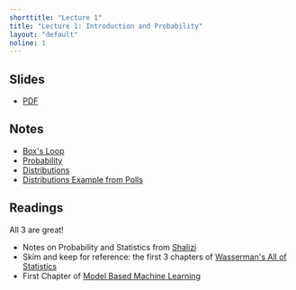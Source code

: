 ```yaml
---
shorttitle: "Lecture 1"
title: "Lecture 1: Introduction and Probability"
layout: "default"
noline: 1
---
```


## Slides

- [PDF](../slides/lecture1.pdf)

## Notes

- [Box's Loop](../wiki/boxloop.md)
- [Probability](../wiki/probability.md)
- [Distributions](../wiki/distributions.md)
- [Distributions Example from Polls](../wiki/distrib-example.md)

## Readings

All 3 are great!

- Notes on Probability and Statistics from [Shalizi](http://bactra.org/prob-notes/srl.pdf)
- Skim and keep for reference: the first 3 chapters of [Wasserman's All of Statistics](http://www.stat.cmu.edu/~larry/all-of-statistics/)
- First Chapter of [Model Based Machine Learning](http://www.mbmlbook.com/MurderMystery.html)
